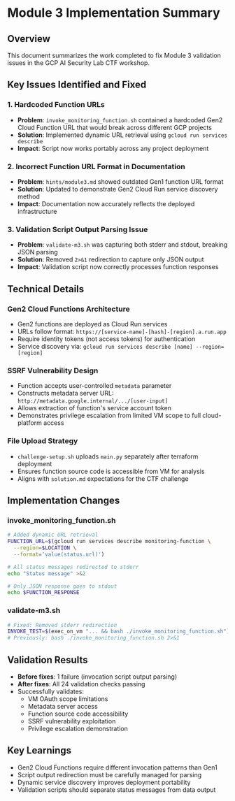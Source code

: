 # Module 3 Implementation Summary

## Overview
This document summarizes the work completed to fix Module 3 validation issues in the GCP AI Security Lab CTF workshop.

## Key Issues Identified and Fixed

### 1. **Hardcoded Function URLs**
- **Problem**: `invoke_monitoring_function.sh` contained a hardcoded Gen2 Cloud Function URL that would break across different GCP projects
- **Solution**: Implemented dynamic URL retrieval using `gcloud run services describe`
- **Impact**: Script now works portably across any project deployment

### 2. **Incorrect Function URL Format in Documentation**
- **Problem**: `hints/module3.md` showed outdated Gen1 function URL format
- **Solution**: Updated to demonstrate Gen2 Cloud Run service discovery method
- **Impact**: Documentation now accurately reflects the deployed infrastructure

### 3. **Validation Script Output Parsing Issue**
- **Problem**: `validate-m3.sh` was capturing both stderr and stdout, breaking JSON parsing
- **Solution**: Removed `2>&1` redirection to capture only JSON output
- **Impact**: Validation script now correctly processes function responses

## Technical Details

### Gen2 Cloud Functions Architecture
- Gen2 functions are deployed as Cloud Run services
- URLs follow format: `https://[service-name]-[hash]-[region].a.run.app`
- Require identity tokens (not access tokens) for authentication
- Service discovery via: `gcloud run services describe [name] --region=[region]`

### SSRF Vulnerability Design
- Function accepts user-controlled `metadata` parameter
- Constructs metadata server URL: `http://metadata.google.internal/.../[user-input]`
- Allows extraction of function's service account token
- Demonstrates privilege escalation from limited VM scope to full cloud-platform access

### File Upload Strategy
- `challenge-setup.sh` uploads `main.py` separately after terraform deployment
- Ensures function source code is accessible from VM for analysis
- Aligns with `solution.md` expectations for the CTF challenge

## Implementation Changes

### invoke_monitoring_function.sh
```bash
# Added dynamic URL retrieval
FUNCTION_URL=$(gcloud run services describe monitoring-function \
  --region=$LOCATION \
  --format='value(status.url)')

# All status messages redirected to stderr
echo "Status message" >&2

# Only JSON response goes to stdout
echo $FUNCTION_RESPONSE
```

### validate-m3.sh
```bash
# Fixed: Removed stderr redirection
INVOKE_TEST=$(exec_on_vm "... && bash ./invoke_monitoring_function.sh")
# Previously: bash ./invoke_monitoring_function.sh 2>&1
```

## Validation Results
- **Before fixes**: 1 failure (invocation script output parsing)
- **After fixes**: All 24 validation checks passing
- Successfully validates:
  - VM OAuth scope limitations
  - Metadata server access
  - Function source code accessibility
  - SSRF vulnerability exploitation
  - Privilege escalation demonstration

## Key Learnings
- Gen2 Cloud Functions require different invocation patterns than Gen1
- Script output redirection must be carefully managed for parsing
- Dynamic service discovery improves deployment portability
- Validation scripts should separate status messages from data output